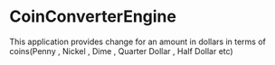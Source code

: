 # CoinConverterEngine
This application provides change for an amount in dollars in terms of coins(Penny , Nickel , Dime , Quarter Dollar , Half Dollar etc)
